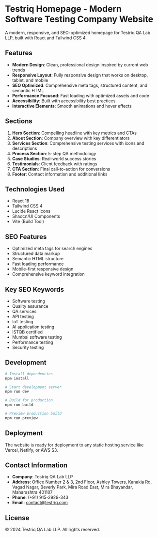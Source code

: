# Testriq Homepage - Modern Software Testing Company Website

A modern, responsive, and SEO-optimized homepage for Testriq QA Lab LLP, built with React and Tailwind CSS 4.

## Features

- **Modern Design**: Clean, professional design inspired by current web trends
- **Responsive Layout**: Fully responsive design that works on desktop, tablet, and mobile
- **SEO Optimized**: Comprehensive meta tags, structured content, and semantic HTML
- **Performance Focused**: Fast loading with optimized assets and code
- **Accessibility**: Built with accessibility best practices
- **Interactive Elements**: Smooth animations and hover effects

## Sections

1. **Hero Section**: Compelling headline with key metrics and CTAs
2. **About Section**: Company overview with key differentiators
3. **Services Section**: Comprehensive testing services with icons and descriptions
4. **Process Section**: 5-step QA methodology
5. **Case Studies**: Real-world success stories
6. **Testimonials**: Client feedback with ratings
7. **CTA Section**: Final call-to-action for conversions
8. **Footer**: Contact information and additional links

## Technologies Used

- React 18
- Tailwind CSS 4
- Lucide React Icons
- Shadcn/UI Components
- Vite (Build Tool)

## SEO Features

- Optimized meta tags for search engines
- Structured data markup
- Semantic HTML structure
- Fast loading performance
- Mobile-first responsive design
- Comprehensive keyword integration

## Key SEO Keywords

- Software testing
- Quality assurance
- QA services
- API testing
- IoT testing
- AI application testing
- ISTQB certified
- Mumbai software testing
- Performance testing
- Security testing

## Development

```bash
# Install dependencies
npm install

# Start development server
npm run dev

# Build for production
npm run build

# Preview production build
npm run preview
```

## Deployment

The website is ready for deployment to any static hosting service like Vercel, Netlify, or AWS S3.

## Contact Information

- **Company**: Testriq QA Lab LLP
- **Address**: Office Number 2 & 3, 2nd Floor, Ashley Towers, Kanakia Rd, Vagad Nagar, Beverly Park, Mira Road East, Mira Bhayandar, Maharashtra 401107
- **Phone**: (+91) 915-2929-343
- **Email**: contact@testriq.com

## License

© 2024 Testriq QA Lab LLP. All rights reserved.

